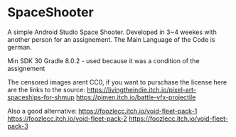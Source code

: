 # SpaceShooter
A simple Android Studio Space Shooter. Developed in 3~4 weekes with another person for an assignement.
The Main Language of the Code is german.

Min SDK 30
Gradle 8.0.2 - used because it was a condition of the assignement

The censored images arent CC0, if you want to purschase the license here are the links to the source:
https://livingtheindie.itch.io/pixel-art-spaceships-for-shmup
https://pimen.itch.io/battle-vfx-projectile

Also a good alternative:
https://foozlecc.itch.io/void-fleet-pack-1
https://foozlecc.itch.io/void-fleet-pack-2
https://foozlecc.itch.io/void-fleet-pack-3
